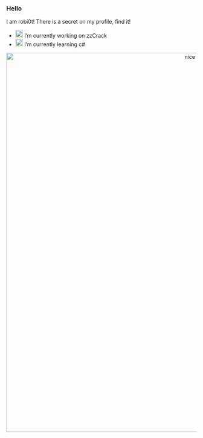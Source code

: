 ### Hello

I am robi0t!
There is a secret on my profile, find it!

- <img src="https://upload.wikimedia.org/wikipedia/commons/thumb/c/c3/Python-logo-notext.svg/768px-Python-logo-notext.svg.png" width="20" alt="c sharp logo"> I’m currently working on zzCrack
- <img src="https://cdn.worldvectorlogo.com/logos/c--4.svg" width="20" alt="python logo"> I’m currently learning c#

<p align="center">
   <img src="https://github.com/robi0t/robi0t/blob/main/secret.jpg?raw=true" width="1000" alt="nice image">
</p>

